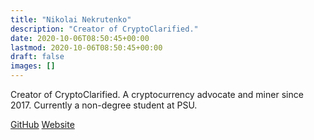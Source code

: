 ```yaml
---
title: "Nikolai Nekrutenko"
description: "Creator of CryptoClarified."
date: 2020-10-06T08:50:45+00:00
lastmod: 2020-10-06T08:50:45+00:00
draft: false
images: []
---
```


Creator of CryptoClarified. A cryptocurrency advocate and miner since 2017. Currently a non-degree student at PSU.

<p>
  <a class="btn btn-primary btn-lg px-4 mb-2" href="https://github.com/NikolaiTeslovich"
  role="button">GitHub</a>
  <a class="btn btn-primary btn-lg px-4 mb-2" href="https://nnekrut.netlify.app/"
  role="button">Website</a>
</p>
